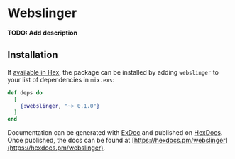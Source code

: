 # Webslinger

**TODO: Add description**

## Installation

If [available in Hex](https://hex.pm/docs/publish), the package can be installed
by adding `webslinger` to your list of dependencies in `mix.exs`:

```elixir
def deps do
  [
    {:webslinger, "~> 0.1.0"}
  ]
end
```

Documentation can be generated with [ExDoc](https://github.com/elixir-lang/ex_doc)
and published on [HexDocs](https://hexdocs.pm). Once published, the docs can
be found at [https://hexdocs.pm/webslinger](https://hexdocs.pm/webslinger).

